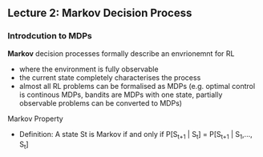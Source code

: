 ## Lecture 2: Markov Decision Process
### Introdcution to MDPs
**Markov** decision processes formally describe an envrionemnt for RL
- where the environment is fully observable
- the current state completely characterises the process
- almost all RL problems can be formalised as MDPs (e.g. optimal control is continous MDPs, bandits are MDPs with one state, partially observable problems can be converted to MDPs)

Markov Property
- Definition:
A state St is Markov if and only if
 P[S<sub>t+1</sub> | S<sub>t</sub>] = P[S<sub>t+1</sub> | S<sub>1</sub>,..., S<sub>t</sub>]
 
 
